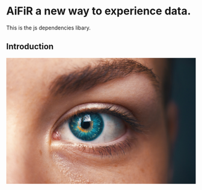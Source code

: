 AiFiR a new way to experience data.
==========================

This is the js dependencies libary.

Introduction
-------------

![AiFiR Info](AiFiR.jpg "Hello")

